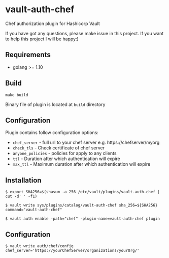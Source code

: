 # vault-auth-chef
Chef authorization plugin for Hashicorp Vault

If you have got any questions, please make issue in this project. If you want to help this project I will be happy:)

## Requirements

- golang >= 1.10

## Build

```
make build
```

Binary file of plugin is located at `build` directory

## Configuration

Plugin contains follow configuration options:
- `chef_server` - full url to your chef server e.g. https://chefserver/myorg
- `check_tls` - Check certificate of chef server
- `anyone_policies` - policies for apply to any clients
- `ttl` - Duration after which authentication will expire
- `max_ttl` - Maximum duration after which authentication will expire 


## Installation

```
$ export SHA256=$(shasum -a 256 /etc/vault/plugins/vault-auth-chef | cut -d' ' -f1)

$ vault write sys/plugins/catalog/vault-auth-chef sha_256=${SHA256} command="vault-auth-chef"

$ vault auth enable -path="chef" -plugin-name=vault-auth-chef plugin
```

## Configuration

```
$ vault write auth/chef/config chef_server='https://yourChefServer/organizations/yourOrg/'
```
